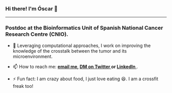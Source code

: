 ### Hi there! I'm Óscar 👋
---
<h3 align="left">Postdoc at the Bioinformatics Unit of Spanish National Cancer Research Centre (CNIO). </h3>

- 🔭 Leveraging computational approaches, I work on improving the knowledge of the crosstalk between the tumor and its microenvironment.

- 📫 How to reach me: **<a href="mailto:o.lapuente.santana@tue.nl">email me</a>, <a href="https://twitter.com/LapuenteSantana" target="blank">DM on Twitter </a> or <a href="https://www.linkedin.com/in/óscar-lapuente-santana-aa3b24124" target="blank">LinkedIn </a>**.

- ⚡ Fun fact: I am crazy about food, I just love eating :satisfied:. I am a crossfit freak too!

<!--
**olapuentesantana/olapuentesantana** is a ✨ _special_ ✨ repository because its `README.md` (this file) appears on your GitHub profile.

Here are some ideas to get you started:

- 🔭 I’m currently working on ...
- 🌱 I’m currently learning ...
- 👯 I’m looking to collaborate on ...
- 🤔 I’m looking for help with ...
- 💬 Ask me about ...
- 📫 How to reach me: ...
- 😄 Pronouns: ...
- ⚡ Fun fact: ...
-->
